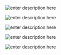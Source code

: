 ![enter description here][1]

![enter description here][2]

![enter description here][3]

![enter description here][4]

![enter description here][5]


  [1]: ./images/vue%E5%8E%9F%E7%90%86%20%E6%B5%81%E7%A8%8B%E5%9B%BE.png "vue原理 流程图.png"
  [2]: ./images/Vue%E5%8E%9F%E7%90%86%20%20%E6%9E%84%E9%80%A0%E5%87%BD%E6%95%B0vue%201.png "Vue原理  构造函数vue 1.png"
  [3]: ./images/vue%E5%8E%9F%E7%90%86%20dep%20watch%E5%8E%9F%E7%90%86.png "vue原理 dep watch原理.png"
  [4]: ./images/vue%E5%8E%9F%E7%90%86%20%20compile.png "vue原理  compile.png"
  [5]: ./images/vueRouter%E5%8E%9F%E7%90%86%E4%BB%A3%E7%A0%81.png "vueRouter原理代码.png"